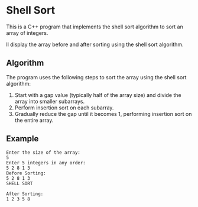# Shell Sort

This is a C++ program that implements the shell sort algorithm to sort an array of integers.

ll display the array before and after sorting using the shell sort algorithm.

## Algorithm

The program uses the following steps to sort the array using the shell sort algorithm:

1. Start with a gap value (typically half of the array size) and divide the array into smaller subarrays.
2. Perform insertion sort on each subarray.
3. Gradually reduce the gap until it becomes 1, performing insertion sort on the entire array.

## Example

```plaintext
Enter the size of the array:
5
Enter 5 integers in any order:
5 2 8 1 3
Before Sorting:
5 2 8 1 3
SHELL SORT

After Sorting:
1 2 3 5 8
